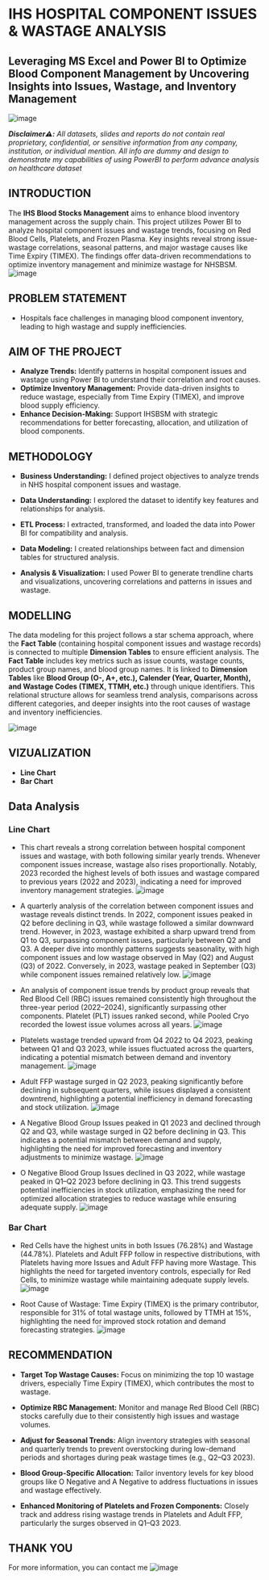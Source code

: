 # IHS HOSPITAL COMPONENT ISSUES & WASTAGE ANALYSIS 
## Leveraging MS Excel and Power BI to Optimize Blood Component Management by Uncovering Insights into Issues, Wastage, and Inventory Management
![image](https://github.com/user-attachments/assets/c4f0e9b5-7ab5-4902-ba68-374c94a38615)

***Disclaimer⚠️:** All datasets, slides and reports do not contain real proprietary, confidential, or sensitive information from any company, institution, or individual mention. All info are dummy and design to demonstrate my capabilities of using PowerBI to perform advance analysis on healthcare dataset*
## INTRODUCTION
The **IHS Blood Stocks Management** aims to enhance blood inventory management across the supply chain. This project utilizes Power BI to analyze hospital component issues and wastage trends, focusing on Red Blood Cells, Platelets, and Frozen Plasma. Key insights reveal strong issue-wastage correlations, seasonal patterns, and major wastage causes like Time Expiry (TIMEX). The findings offer data-driven recommendations to optimize inventory management and minimize wastage for NHSBSM.
![image](https://github.com/user-attachments/assets/b256cb67-793a-4229-94ab-b1581ecf4cad)

## PROBLEM STATEMENT
- Hospitals face challenges in managing blood component inventory, leading to high wastage and supply inefficiencies.
## AIM OF THE PROJECT
- **Analyze Trends:** Identify patterns in hospital component issues and wastage using Power BI to understand their correlation and root causes.
- **Optimize Inventory Management:** Provide data-driven insights to reduce wastage, especially from Time Expiry (TIMEX), and improve blood supply efficiency.
- **Enhance Decision-Making:** Support IHSBSM with strategic recommendations for better forecasting, allocation, and utilization of blood components.

## METHODOLOGY 
- **Business Understanding:** I defined project objectives to analyze trends in NHS hospital
component issues and wastage.
- **Data Understanding:** I explored the dataset to identify key features and
relationships for analysis.

- **ETL Process:** I extracted, transformed, and loaded the data into Power BI for
compatibility and analysis.

- **Data Modeling:** I created relationships between fact and dimension tables for
structured analysis.

- **Analysis & Visualization:** I used Power BI to generate trendline charts and
visualizations, uncovering correlations and patterns in issues and wastage.

## MODELLING
The data modeling for this project follows a star schema approach, where the **Fact Table** (containing hospital component issues and wastage records) is connected to multiple **Dimension Tables** to ensure efficient analysis. The **Fact Table** includes key metrics such as issue counts, wastage counts, product group names, and blood group names. It is linked to **Dimension Tables** like **Blood Group (O-, A+, etc.), Calender (Year, Quarter, Month), and Wastage Codes (TIMEX, TTMH, etc.)** through unique identifiers. This relational structure allows for seamless trend analysis, comparisons across different categories, and deeper insights into the root causes of wastage and inventory inefficiencies.

![image](https://github.com/user-attachments/assets/2e3e66b0-be62-4eff-affd-e1f42defe90c)

## VIZUALIZATION
- **Line Chart**
- **Bar Chart**

## Data Analysis
### Line Chart
- This chart reveals a strong correlation between hospital component issues and wastage, with both following similar yearly trends. Whenever component issues increase, wastage also rises proportionally. Notably, 2023 recorded the highest levels of both issues and wastage compared to previous years (2022 and 2023), indicating a need for improved inventory management strategies.
![image](https://github.com/user-attachments/assets/fc628671-949c-4a94-99fe-d5af12a8fb4d)

- A quarterly analysis of the correlation between component issues and wastage reveals distinct trends. In 2022, component issues peaked in Q2 before declining in Q3, while wastage followed a similar downward trend. However, in 2023, wastage exhibited a sharp upward trend from Q1 to Q3, surpassing component issues, particularly between Q2 and Q3. A deeper dive into monthly patterns suggests seasonality, with high component issues and low wastage observed in May (Q2) and August (Q3) of 2022. Conversely, in 2023, wastage peaked in September (Q3) while component issues remained relatively low.
![image](https://github.com/user-attachments/assets/b83086ad-96a1-4f34-9673-f2a15258c3d6)

- An analysis of component issue trends by product group reveals that Red Blood Cell (RBC) issues remained consistently high throughout the three-year period (2022–2024), significantly surpassing other components. Platelet (PLT) issues ranked second, while Pooled Cryo recorded the lowest issue volumes across all years.
![image](https://github.com/user-attachments/assets/7e191e09-b28a-4942-b73f-749e5f626daf)

- Platelets wastage trended upward from Q4 2022 to Q4 2023, peaking between Q1 and Q3 2023, while issues fluctuated across the quarters, indicating a potential mismatch between demand and inventory management.
![image](https://github.com/user-attachments/assets/e0d83fc2-991c-48d9-895d-62ff1fa3ddcd)

- Adult FFP wastage surged in Q2 2023, peaking significantly before declining in subsequent quarters, while issues displayed a consistent downtrend, highlighting a potential inefficiency in demand forecasting and stock utilization.
![image](https://github.com/user-attachments/assets/cd0ef693-f6b6-431f-a2e3-41423124b845)

- A Negative Blood Group Issues peaked in Q1 2023 and declined through Q2 and Q3, while wastage surged in Q2 before declining in Q3. This indicates a potential mismatch between demand and supply, highlighting the need for improved forecasting and inventory adjustments to minimize wastage.
![image](https://github.com/user-attachments/assets/7abe224c-240e-41d4-920e-aeeff3e15a3d)

- O Negative Blood Group Issues declined in Q3 2022, while wastage peaked in Q1–Q2 2023 before declining in Q3. This trend suggests potential inefficiencies in stock utilization, emphasizing the need for optimized allocation strategies to reduce wastage while ensuring adequate supply.
![image](https://github.com/user-attachments/assets/56b9f349-b366-4b32-9815-7fcaaaf6caec)

### Bar Chart
- Red Cells have the highest units in both Issues (76.28%) and Wastage (44.78%). Platelets and Adult FFP follow in respective distributions, with Platelets having more Issues and Adult FFP having more Wastage. This highlights the need for targeted inventory controls, especially for Red Cells, to minimize wastage while maintaining adequate supply levels.
![image](https://github.com/user-attachments/assets/ce732bbe-53e5-4187-8c10-fbc689db302d)

- Root Cause of Wastage: Time Expiry (TIMEX) is the primary contributor, responsible for 31% of total wastage units, followed by TTMH at 15%, highlighting the need for improved stock rotation and demand forecasting strategies.
![image](https://github.com/user-attachments/assets/7d8f0e85-88ca-43d7-8548-d265d4c9e786)


## RECOMMENDATION
- **Target Top Wastage Causes:** Focus on minimizing the top 10 wastage drivers, especially Time Expiry (TIMEX), which contributes the most to wastage.

- **Optimize RBC Management:** Monitor and manage Red Blood Cell (RBC) stocks carefully due to their consistently high issues and wastage volumes.

- **Adjust for Seasonal Trends:** Align inventory strategies with seasonal and quarterly trends to prevent overstocking during low-demand periods and shortages during peak wastage times (e.g., Q2–Q3 2023).

- **Blood Group-Specific Allocation:** Tailor inventory levels for key blood groups like O Negative and A Negative to address fluctuations in issues and wastage effectively.

- **Enhanced Monitoring of Platelets and Frozen Components:** Closely track and address rising wastage trends in Platelets and Adult FFP, particularly the surges observed in Q1–Q3 2023.

## THANK YOU
For more information, you can contact me
![image](https://github.com/user-attachments/assets/400a6867-54ca-409f-b788-6d12b14d0833)
